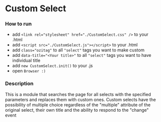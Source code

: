 Custom Select
===================

### How to run

- add ```<link rel="stylesheet" href="./CustomSelect.css" />``` to your .html
- add ```<script src="./CustomSelect.js"></script>``` to your .html
- add ```class="ozitag"``` to all ```"select"``` tags you want to make custom
- add ```data-title="<Your title>"``` to all ```"select"``` tags you want to have individual title
- add ```new CustomSelect.init()``` to your .js
- open ```Browser :)```

### Description

This is a module that searches the page for all selects with the specified parameters and replaces them with custom ones. Custom selects have the possibility of multiple choice regardless of the "multiple" attribute of the original select, their own title and the ability to respond to the "change" event